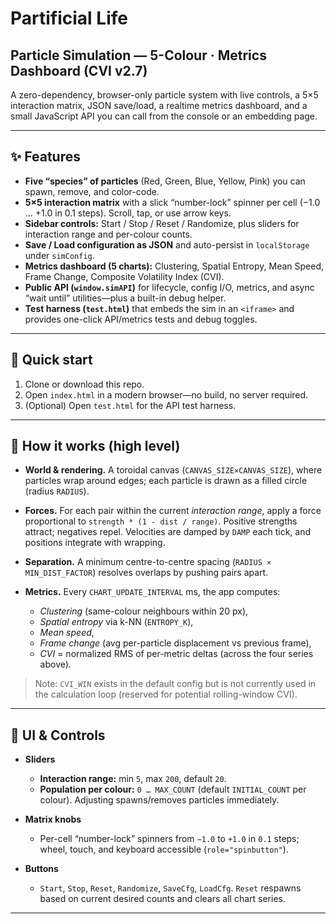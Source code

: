 # Partificial Life
## Particle Simulation — 5-Colour · Metrics Dashboard (CVI v2.7)

A zero-dependency, browser-only particle system with live controls, a 5×5 interaction matrix, JSON save/load, a realtime metrics dashboard, and a small JavaScript API you can call from the console or an embedding page.&#x20;

---

## ✨ Features

* **Five “species” of particles** (Red, Green, Blue, Yellow, Pink) you can spawn, remove, and color-code.&#x20;
* **5×5 interaction matrix** with a slick “number-lock” spinner per cell (−1.0 … +1.0 in 0.1 steps). Scroll, tap, or use arrow keys.&#x20;
* **Sidebar controls:** Start / Stop / Reset / Randomize, plus sliders for interaction range and per-colour counts.&#x20;
* **Save / Load configuration as JSON** and auto-persist in `localStorage` under `simConfig`.&#x20;
* **Metrics dashboard (5 charts):** Clustering, Spatial Entropy, Mean Speed, Frame Change, Composite Volatility Index (CVI).&#x20;
* **Public API (`window.simAPI`)** for lifecycle, config I/O, metrics, and async “wait until” utilities—plus a built-in debug helper.&#x20;
* **Test harness (`test.html`)** that embeds the sim in an `<iframe>` and provides one-click API/metrics tests and debug toggles.&#x20;

---

## 🏁 Quick start

1. Clone or download this repo.
2. Open `index.html` in a modern browser—no build, no server required.&#x20;
3. (Optional) Open `test.html` for the API test harness.&#x20;

---

## 🧠 How it works (high level)

* **World & rendering.** A toroidal canvas (`CANVAS_SIZE×CANVAS_SIZE`), where particles wrap around edges; each particle is drawn as a filled circle (radius `RADIUS`).&#x20;
* **Forces.** For each pair within the current *interaction range*, apply a force proportional to `strength * (1 - dist / range)`. Positive strengths attract; negatives repel. Velocities are damped by `DAMP` each tick, and positions integrate with wrapping.&#x20;
* **Separation.** A minimum centre-to-centre spacing (`RADIUS × MIN_DIST_FACTOR`) resolves overlaps by pushing pairs apart.&#x20;
* **Metrics.** Every `CHART_UPDATE_INTERVAL` ms, the app computes:

  * *Clustering* (same-colour neighbours within 20 px),
  * *Spatial entropy* via k-NN (`ENTROPY_K`),
  * *Mean speed*,
  * *Frame change* (avg per-particle displacement vs previous frame),
  * *CVI* = normalized RMS of per-metric deltas (across the four series above).&#x20;

> Note: `CVI_WIN` exists in the default config but is not currently used in the calculation loop (reserved for potential rolling-window CVI).&#x20;

---

## 🧰 UI & Controls

* **Sliders**

  * **Interaction range:** min `5`, max `200`, default `20`.&#x20;
  * **Population per colour:** `0 … MAX_COUNT` (default `INITIAL_COUNT` per colour). Adjusting spawns/removes particles immediately.&#x20;
* **Matrix knobs**

  * Per-cell “number-lock” spinners from `−1.0` to `+1.0` in `0.1` steps; wheel, touch, and keyboard accessible (`role="spinbutton"`).&#x20;
* **Buttons**

  * `Start`, `Stop`, `Reset`, `Randomize`, `SaveCfg`, `LoadCfg`. `Reset` respawns based on current desired counts and clears all chart series.&#x20;

---
